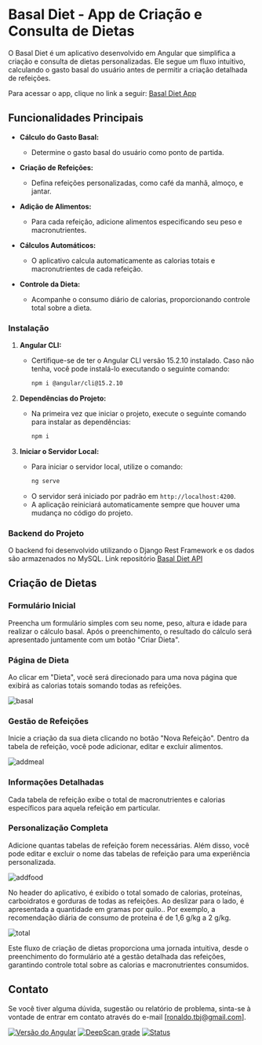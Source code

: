 # Basal Diet - App de Criação e Consulta de Dietas

O Basal Diet é um aplicativo desenvolvido em Angular que simplifica a criação e consulta de dietas personalizadas. Ele segue um fluxo intuitivo, calculando o gasto basal do usuário antes de permitir a criação detalhada de refeições.

Para acessar o app, clique no link a seguir: [Basal Diet App](https://basal-diet-production.up.railway.app/)

## Funcionalidades Principais

- **Cálculo do Gasto Basal:**
  - Determine o gasto basal do usuário como ponto de partida.

- **Criação de Refeições:**
  - Defina refeições personalizadas, como café da manhã, almoço, e jantar.

- **Adição de Alimentos:**
  - Para cada refeição, adicione alimentos especificando seu peso e macronutrientes.

- **Cálculos Automáticos:**
  - O aplicativo calcula automaticamente as calorias totais e macronutrientes de cada refeição.

- **Controle da Dieta:**
  - Acompanhe o consumo diário de calorias, proporcionando controle total sobre a dieta.


### Instalação

1. **Angular CLI:**
   - Certifique-se de ter o Angular CLI versão 15.2.10 instalado. Caso não tenha, você pode instalá-lo executando o seguinte comando:
     ```bash
     npm i @angular/cli@15.2.10
     ```

2. **Dependências do Projeto:**
   - Na primeira vez que iniciar o projeto, execute o seguinte comando para instalar as dependências:
     ```bash
     npm i
     ```

3. **Iniciar o Servidor Local:**
   - Para iniciar o servidor local, utilize o comando:
     ```bash
     ng serve
     ```
   - O servidor será iniciado por padrão em `http://localhost:4200`.
   - A aplicação reiniciará automaticamente sempre que houver uma mudança no código do projeto.
  
### Backend do Projeto

O backend foi desenvolvido utilizando o Django Rest Framework e os dados são armazenados no MySQL.
Link repositório [Basal Diet API](https://github.com/bragaronaldo/basal-diet-api)

## Criação de Dietas
### Formulário Inicial

Preencha um formulário simples com seu nome, peso, altura e idade para realizar o cálculo basal. Após o preenchimento, o resultado do cálculo será apresentado juntamente com um botão "Criar Dieta".

### Página de Dieta

Ao clicar em "Dieta", você será direcionado para uma nova página que exibirá as calorias totais somando todas as refeições.

![basal](https://github.com/user-attachments/assets/e70efa9b-bf19-4732-b1bd-bf6d1d1658e4)

### Gestão de Refeições

Inicie a criação da sua dieta clicando no botão "Nova Refeição". Dentro da tabela de refeição, você pode adicionar, editar e excluir alimentos.

![addmeal](https://github.com/user-attachments/assets/04db2d1c-a52c-404a-ae6c-c5d38d0dbb21)

### Informações Detalhadas

Cada tabela de refeição exibe o total de macronutrientes e calorias específicos para aquela refeição em particular.

### Personalização Completa

Adicione quantas tabelas de refeição forem necessárias. Além disso, você pode editar e excluir o nome das tabelas de refeição para uma experiência personalizada.

![addfood](https://github.com/user-attachments/assets/f4731564-a064-4d20-8b68-3fb99642b67c)

No header do aplicativo, é exibido o total somado de calorias, proteínas, carboidratos e gorduras de todas as refeições. Ao deslizar para o lado, é apresentada a quantidade em gramas por quilo.. Por exemplo, a recomendação diária de consumo de proteína é de 1,6 g/kg a 2 g/kg.

![total](https://github.com/user-attachments/assets/c5dbb7b6-3041-429e-940d-58c1e079a72b)

Este fluxo de criação de dietas proporciona uma jornada intuitiva, desde o preenchimento do formulário até a gestão detalhada das refeições, garantindo controle total sobre as calorias e macronutrientes consumidos.

## Contato

Se você tiver alguma dúvida, sugestão ou relatório de problema, sinta-se à vontade de entrar em contato através do e-mail [ronaldo.tbj@gmail.com].


[![Versão do Angular](https://img.shields.io/badge/angular-15.2.10-red)](https://angular.io/)
[![DeepScan grade](https://deepscan.io/api/teams/23174/projects/26443/branches/842339/badge/grade.svg)](https://deepscan.io/dashboard#view=project&tid=23174&pid=26443&bid=842339)
[![Status](https://img.shields.io/badge/status-em%20desenvolvimento-yellow)](https://shields.io/)
